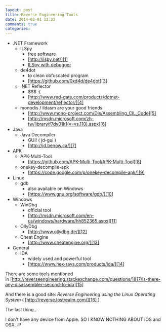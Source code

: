 ```yaml
---
layout: post
title: Reverse Engineering Tools
date: 2014-02-01 12:23
comments: true
categories:
---
```



* .NET Framework
	* ILSpy
		* free software
		* [http://ilspy.net/][1]
		* [ILSpy with debugger][2]
	* de4dot
		* to clean obfuscated program
		* [https://github.com/0xd4d/de4dot][3]
	* .NET Reflector
		* $$$ :(
		* [http://www.red-gate.com/products/dotnet-development/reflector/][4]
	* monodis / ildasm are your good friends
		* [http://www.mono-project.com/Dis/Assembling_CIL_Code][5]
		* [http://msdn.microsoft.com/zh-tw/library/f7dy01k1(v=vs.110).aspx][6]
* Java
	* Java Decompiler
		* GUI! ( jd-gui )
		* [http://jd.benow.ca/][7]
* APK
	* APK-Multi-Tool
		* [https://github.com/APK-Multi-Tool/APK-Multi-Tool][8]
	* onekey-decompile-apk
		* [https://code.google.com/p/onekey-decompile-apk/][9]
* Linux
	* gdb
		* also available on Windows
		* [https://www.gnu.org/software/gdb/][10]
* Windows
	* WinDbg
		* official tool
		* [http://msdn.microsoft.com/en-us/windows/hardware/hh852365.aspx][11]
	* OllyDbg
		* [http://www.ollydbg.de/][12]
	* Cheat Engine
		* [http://www.cheatengine.org/][13]
* General
	* IDA
		* widely used and powerful tool
		* [https://www.hex-rays.com/products/ida/][14]

There are some tools mentioned in [http://reverseengineering.stackexchange.com/questions/1817/is-there-any-disassembler-second-to-ida][15]

And there is a good site: _Reverse Engineering using the Linux Operating System_
( [http://reverse.lostrealm.com/][16] )



The last thing....

I don't have any device from Apple.
SO I KNOW NOTHING ABOUT iOS and OSX. :P



[1]: http://ilspy.net/
[2]: http://community.sharpdevelop.net/blogs/marcueusebiu/archive/2011/04/12/ilspy-debugger-preview.aspx
[3]: https://github.com/0xd4d/de4dot
[4]: http://www.red-gate.com/products/dotnet-development/reflector/
[5]: http://www.mono-project.com/Dis/Assembling_CIL_Code
[6]: http://msdn.microsoft.com/zh-tw/library/f7dy01k1(v=vs.110).aspx
[7]: http://jd.benow.ca/
[8]: https://github.com/APK-Multi-Tool/APK-Multi-Tool
[9]: https://code.google.com/p/onekey-decompile-apk/
[10]: https://www.gnu.org/software/gdb/
[11]: http://msdn.microsoft.com/en-us/windows/hardware/hh852365.aspx
[12]: http://www.ollydbg.de/
[13]: http://www.cheatengine.org/
[14]: https://www.hex-rays.com/products/ida/
[15]: http://reverseengineering.stackexchange.com/questions/1817/is-there-any-disassembler-second-to-ida
[16]: http://reverse.lostrealm.com/
